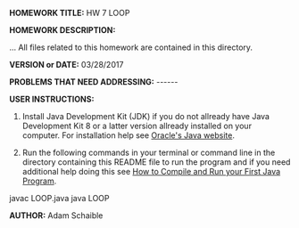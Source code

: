 **HOMEWORK TITLE:** HW 7 LOOP

**HOMEWORK DESCRIPTION:**

...
All files related to this homework are contained in this directory.

**VERSION or DATE:** 03/28/2017

**PROBLEMS THAT NEED ADDRESSING:** ------

**USER INSTRUCTIONS:** 

1) Install Java Development Kit (JDK) if you do not allready have Java Development Kit 8 or a latter version allready installed on your computer. For installation help see [Oracle's Java website](https://www.oracle.com/java/technologies/javase-downloads.html).

2) Run the following commands in your terminal or command line in the directory containing this README file to run the program and if you need additional help doing this see [How to Compile and Run your First Java Program](https://beginnersbook.com/2013/05/first-java-program/).

javac LOOP.java
java LOOP



**AUTHOR:** Adam Schaible